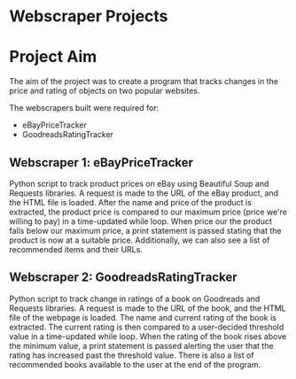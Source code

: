 # Webscraper Projects

# Project Aim
The aim of the project was to create a program that tracks changes in the price and rating of objects on two popular websites.

The webscrapers built were required for:
  * eBayPriceTracker
  * GoodreadsRatingTracker

## Webscraper 1: eBayPriceTracker

Python script to track product prices on eBay using Beautiful Soup and Requests libraries. A request is made to the URL of the eBay product, and the HTML file is loaded. After the name and price of the product is extracted, the product price is compared to our maximum price (price we're willing to pay) in a time-updated while loop. When price our the product falls below our maximum price, a print statement is passed stating that the product is now at a suitable price. Additionally, we can also see a list of recommended items and their URLs.   

## Webscraper 2: GoodreadsRatingTracker 

Python script to track change in ratings of a book on Goodreads and Requests libraries. A request is made to the URL of the book, and the HTML file of the webpage is loaded. The name and current rating of the book is extracted. The current rating is then compared to a user-decided threshold value in a time-updated while loop. When the rating of the book rises above the minimum value, a print statement is passed alerting the user that the rating has increased past the threshold value. There is also a list of recommended books available to the user at the end of the program.
